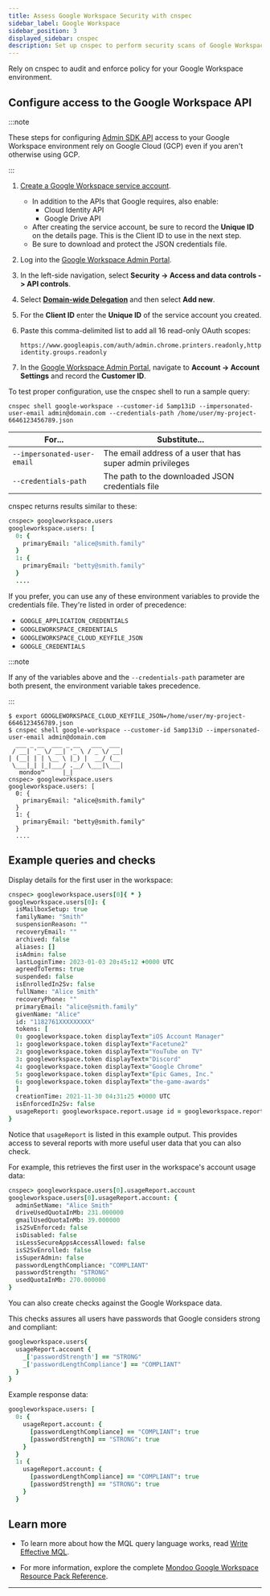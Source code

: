 ```yaml
---
title: Assess Google Workspace Security with cnspec
sidebar_label: Google Workspace
sidebar_position: 3
displayed_sidebar: cnspec
description: Set up cnspec to perform security scans of Google Workspace
---
```


Rely on cnspec to audit and enforce policy for your Google Workspace environment.

## Configure access to the Google Workspace API

:::note

These steps for configuring [Admin SDK API](https://developers.google.com/admin-sdk) access to your
Google Workspace environment rely on Google Cloud (GCP) even if you aren't otherwise using GCP.

:::

1. [Create a Google Workspace service account](https://support.google.com/a/answer/7378726).
   - In addition to the APIs that Google requires, also enable:
     - Cloud Identity API
     - Google Drive API
   - After creating the service account, be sure to record the **Unique ID** on the details page. This is the Client ID to use in the next step.
   - Be sure to download and protect the JSON credentials file.
2. Log into the [Google Workspace Admin Portal](https://admin.google.com).

3. In the left-side navigation, select **Security -> Access and data controls -> API controls**.

4. Select [**Domain-wide Delegation**](https://developers.google.com/workspace/guides/create-credentials#delegate_domain-wide_authority_to_your_service_account) and then select **Add new**.

5. For the **Client ID** enter the **Unique ID** of the service account you created.

6. Paste this comma-delimited list to add all 16 read-only OAuth scopes:

   ```text
   https://www.googleapis.com/auth/admin.chrome.printers.readonly,https://www.googleapis.com/auth/admin.directory.customer.readonly,https://www.googleapis.com/auth/admin.directory.device.chromeos.readonly,https://www.googleapis.com/auth/admin.directory.device.mobile.readonly,https://www.googleapis.com/auth/admin.directory.domain.readonly,https://www.googleapis.com/auth/admin.directory.group.member.readonly,https://www.googleapis.com/auth/admin.directory.group.readonly,https://www.googleapis.com/auth/admin.directory.orgunit.readonly,https://www.googleapis.com/auth/admin.directory.resource.calendar.readonly,https://www.googleapis.com/auth/admin.directory.rolemanagement.readonly,https://www.googleapis.com/auth/admin.directory.user.alias.readonly,https://www.googleapis.com/auth/admin.directory.user.readonly,https://www.googleapis.com/auth/admin.directory.userschema.readonly,https://www.googleapis.com/auth/admin.reports.audit.readonly,https://www.googleapis.com/auth/admin.reports.usage.readonly,https://www.googleapis.com/auth/admin.directory.user.security,https://www.googleapis.com/auth/cloud-identity.groups.readonly
   ```

7. In the [Google Workspace Admin Portal](https://admin.google.com), navigate to **Account -> Account Settings** and record the **Customer ID**.

To test proper configuration, use the cnspec shell to run a sample query:

```text
cnspec shell google-workspace --customer-id 5amp13iD --impersonated-user-email admin@domain.com --credentials-path /home/user/my-project-6646123456789.json
```

| For...                      | Substitute...                                               |
| --------------------------- | ----------------------------------------------------------- |
| `--impersonated-user-email` | The email address of a user that has super admin privileges |
| `--credentials-path`        | The path to the downloaded JSON credentials file            |

cnspec returns results similar to these:

```coffee
cnspec> googleworkspace.users
googleworkspace.users: [
  0: {
    primaryEmail: "alice@smith.family"
  }
  1: {
    primaryEmail: "betty@smith.family"
  }
  ....
```

If you prefer, you can use any of these environment variables to provide the credentials file. They're listed in order of precedence:

- `GOOGLE_APPLICATION_CREDENTIALS`
- `GOOGLEWORKSPACE_CREDENTIALS`
- `GOOGLEWORKSPACE_CLOUD_KEYFILE_JSON`
- `GOOGLE_CREDENTIALS`

:::note

If any of the variables above and the `--credentials-path` parameter are both present, the environment variable takes precedence.

:::

```text
$ export GOOGLEWORKSPACE_CLOUD_KEYFILE_JSON=/home/user/my-project-6646123456789.json
$ cnspec shell google-workspace --customer-id 5amp13iD --impersonated-user-email admin@domain.com
  ___ _ __  ___ _ __   ___  ___
 / __| '_ \/ __| '_ \ / _ \/ __|
| (__| | | \__ \ |_) |  __/ (__
 \___|_| |_|___/ .__/ \___|\___|
   mondoo™     |_|
cnspec> googleworkspace.users
googleworkspace.users: [
  0: {
    primaryEmail: "alice@smith.family"
  }
  1: {
    primaryEmail: "betty@smith.family"
  }
  ....
```

## Example queries and checks

Display details for the first user in the workspace:

```coffee
cnspec> googleworkspace.users[0]{ * }
googleworkspace.users[0]: {
  isMailboxSetup: true
  familyName: "Smith"
  suspensionReason: ""
  recoveryEmail: ""
  archived: false
  aliases: []
  isAdmin: false
  lastLoginTime: 2023-01-03 20:45:12 +0000 UTC
  agreedToTerms: true
  suspended: false
  isEnrolledIn2Sv: false
  fullName: "Alice Smith"
  recoveryPhone: ""
  primaryEmail: "alice@smith.family"
  givenName: "Alice"
  id: "1182761XXXXXXXXX"
  tokens: [
  0: googleworkspace.token displayText="iOS Account Manager"
  1: googleworkspace.token displayText="Facetune2"
  2: googleworkspace.token displayText="YouTube on TV"
  3: googleworkspace.token displayText="Discord"
  4: googleworkspace.token displayText="Google Chrome"
  5: googleworkspace.token displayText="Epic Games, Inc."
  6: googleworkspace.token displayText="the-game-awards"
  ]
  creationTime: 2021-11-30 04:31:25 +0000 UTC
  isEnforcedIn2Sv: false
  usageReport: googleworkspace.report.usage id = googleworkspace.report.usage/C013XXXXXX/118276124783XXXXXXXXX/2023-01-03
}
```

Notice that `usageReport` is listed in this example output. This provides access to several reports with more useful user data that you can also check.

For example, this retrieves the first user in the workspace's account usage data:

```coffee
cnspec> googleworkspace.users[0].usageReport.account
googleworkspace.users[0].usageReport.account: {
  adminSetName: "Alice Smith"
  driveUsedQuotaInMb: 231.000000
  gmailUsedQuotaInMb: 39.000000
  is2SvEnforced: false
  isDisabled: false
  isLessSecureAppsAccessAllowed: false
  isS2SvEnrolled: false
  isSuperAdmin: false
  passwordLengthCompliance: "COMPLIANT"
  passwordStrength: "STRONG"
  usedQuotaInMb: 270.000000
}
```

You can also create checks against the Google Workspace data.

This checks assures all users have passwords that Google considers strong and compliant:

```coffee
googleworkspace.users{
  usageReport.account {
    _['passwordStrength'] == "STRONG"
    _['passwordLengthCompliance'] == "COMPLIANT"
  }
}
```

Example response data:

```coffee
googleworkspace.users: [
  0: {
    usageReport.account: {
      [passwordLengthCompliance] == "COMPLIANT": true
      [passwordStrength] == "STRONG": true
    }
  }
  1: {
    usageReport.account: {
      [passwordLengthCompliance] == "COMPLIANT": true
      [passwordStrength] == "STRONG": true
    }
  }
```

## Learn more

- To learn more about how the MQL query language works, read [Write Effective MQL](/mql/mql.write/).

- For more information, explore the complete [Mondoo Google Workspace Resource Pack Reference](/mql/resources/google-workspace-pack/).

---
